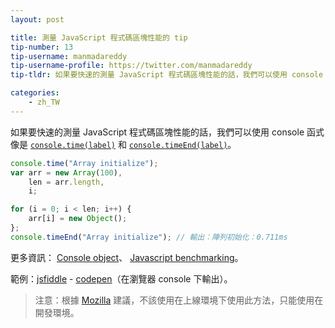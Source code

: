 ```yaml
---
layout: post

title: 測量 JavaScript 程式碼區塊性能的 tip
tip-number: 13
tip-username: manmadareddy
tip-username-profile: https://twitter.com/manmadareddy
tip-tldr: 如果要快速的測量 JavaScript 程式碼區塊性能的話，我們可以使用 console 函式像是 `console.time(label)` 和 `console.timeEnd(label)`。

categories:
    - zh_TW
---
```


如果要快速的測量 JavaScript 程式碼區塊性能的話，我們可以使用 console 函式像是
[`console.time(label)`](https://developer.chrome.com/devtools/docs/console-api#consoletimelabel) 和 [`console.timeEnd(label)`](https://developer.chrome.com/devtools/docs/console-api#consoletimeendlabel)。

```javascript
console.time("Array initialize");
var arr = new Array(100),
    len = arr.length,
    i;

for (i = 0; i < len; i++) {
    arr[i] = new Object();
};
console.timeEnd("Array initialize"); // 輸出：陣列初始化：0.711ms
```

更多資訊：
[Console object](https://github.com/DeveloperToolsWG/console-object)、
[Javascript benchmarking](https://mathiasbynens.be/notes/javascript-benchmarking)。

範例：[jsfiddle](https://jsfiddle.net/meottb62/) - [codepen](http://codepen.io/anon/pen/JGJPoa)（在瀏覽器 console 下輸出）。

> 注意：根據 [Mozilla](https://developer.mozilla.org/en-US/docs/Web/API/Console/time) 建議，不該使用在上線環境下使用此方法，只能使用在開發環境。

